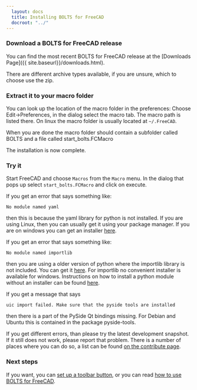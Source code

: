 ```yaml
---
  layout: docs
  title: Installing BOLTS for FreeCAD
  docroot: "../"
---
```


### Download a BOLTS for FreeCAD release

You can find the most recent BOLTS for FreeCAD release at the [Downloads Page]({{ site.baseurl}}/downloads.html).

There are different archive types available, if you are unsure, which to choose use the zip.

### Extract it to your macro folder

You can look up the location of the macro folder in the preferences: Choose
Edit->Preferences, in the dialog select the macro tab. The macro path is listed
there. On linux the macro folder is usually located at `~/.FreeCAD`.

When you are done the macro folder should contain a subfolder called BOLTS and
a file called start_bolts.FCMacro

The installation is now complete.

### Try it

Start FreeCAD and choose <code>Macros</code> from the <code>Macro</code> menu. In the dialog that pops up select <code>start_bolts.FCMacro</code> and click on execute.

If you get an error that says something like:

    No module named yaml

then this is because the yaml library for python is not installed. If you are using Linux, then you can usually get it using your package manager. If you are on windows you can get an installer [here](http://pyyaml.org/wiki/PyYAML).

If you get an error that says something like:

    No module named importlib

then you are using a older version of python where the importlib library is not included. You can get it [here](https://pypi.python.org/pypi/importlib/1.0.2). For importlib no convenient installer is available for windows. Instructions on how to install a python module without an installer can be found [here](http://docs.python.org/2/install/index.html).

If you get a message that says

    uic import failed. Make sure that the pyside tools are installed

then there is a part of the PySide Qt bindings missing. For Debian and Ubuntu this is contained in the package pyside-tools.

If you get different errors, than please try the latest development snapshot. If it still does not work, please report that problem. There is a number of places where you can do so, a list can be found [on the contribute page]({{site.baseurl}}/contribute.html).

### Next steps

If you want, you can [set up a toolbar button](toolbar.html), or you can read [how to use BOLTS for FreeCAD](usage.html).
